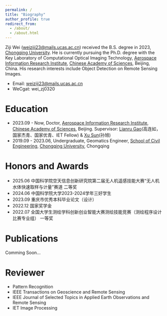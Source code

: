 ```yaml
---
permalink: /
title: "Biography"
author_profile: true
redirect_from: 
  - /about/
  - /about.html
---
```


Ziji Wei (weiziji23@mails.ucas.ac.cn) received the B.S. degree in 2023, [Chongqing University](https://www.cqu.edu.cn/). He is currently pursuing the Ph.D. degree with the Key Laboratory of Computational Optical Imaging Technology, [Aerospace Information Research Institute](https://aircas.cas.cn/), [Chinese Academy of Sciences](https://www.ucas.ac.cn/), Beijing, China. His research interests include Object Detection on Remote Sensing Images.
- Email: weiziji23@mails.ucas.ac.cn
- WeCgat: wei_zj0320

Education
======
- 2023.09 - Now, Doctor, [Aerospace Information Research Institute](https://aircas.cas.cn/), [Chinese Academy of Sciences](https://www.ucas.ac.cn/), Beijing. Supervisor: [Lianru Gao](https://people.ucas.ac.cn/~gaolianru)(高连如，国家杰青、国家优青、IET Fellow) & [Xu Sun](https://people.ucas.edu.cn/~sunxu_aircas)(孙旭)
- 2019.09 - 2023.06, Undergraduate, Geomatics Engineer, [School of Civil Engineering](https://civil.cqu.edu.cn/), [Chongqing University](https://www.cqu.edu.cn/), Chongqing

Honors and Awards
======
- 2025.06 中国科学院空天信息创新研究院第二届无人机遥感技能大赛“无人机水体快速取样与计量”赛道 二等奖
- 2024.06 中国科学院大学2023-2024学年三好学生
- 2023.09 重庆市优秀本科毕业论文（设计）
- 2022.12 国家奖学金
- 2022.07 全国大学生测绘学科创新创业智能大赛测绘技能竞赛（测绘程序设计比赛专业组） 一等奖

Publications
======
Comming Soon...

Reviewer
======
- Pattern Recognition
- IEEE Transactions on Geoscience and Remote Sensing
- IEEE Journal of Selected Topics in Applied Earth Observations and Remote Sensing
- IET Image Processing

